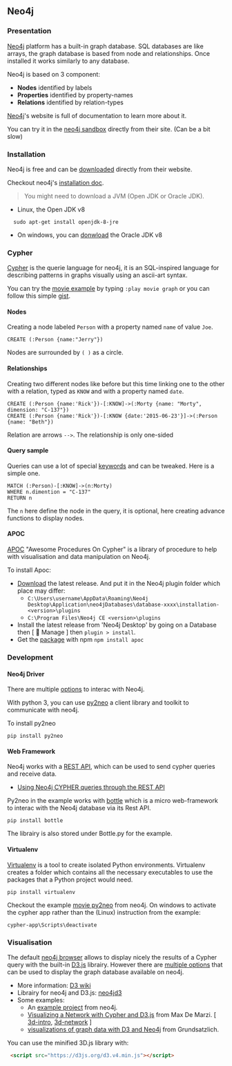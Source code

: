 ## Neo4j

### Presentation

[Neo4j](https://neo4j.com/product/?ref=home) platform has a built-in graph database. SQL databases are like arrays, the graph database is based from node and relationships. Once installed it works similarly to any database.

Neo4j is based on 3 component:

- **Nodes** identified by labels
- **Properties** identified by property-names
- **Relations** identified by relation-types

[Neo4j](https://neo4j.com/graphacademy/)'s website is full of documentation 
to learn more about it.

You can try it in the [neo4j sandbox](https://neo4j.com/sandbox-v2/#) directly from their site. (Can be a bit slow)

### Installation

Neo4j is free and can be [downloaded](https://neo4j.com/download/) directly from their website.

Checkout neo4j's [installation doc](http://neo4j.com/docs/operations-manual/current/installation/).

> You might need to download a JVM (Open JDK or Oracle JDK).

  - Linux, the Open JDK v8
  ```
    sudo apt-get install openjdk-8-jre
  ``` 
  - On windows, you can [donwload](http://www.oracle.com/technetwork/java/javase/downloads/jdk8-downloads-2133151.html) the Oracle JDK v8

### Cypher

[Cypher](https://neo4j.com/developer/cypher-query-language/) is the querie language for neo4j, it is an SQL-inspired language for describing patterns in graphs visually using an ascii-art syntax.

You can try the [movie example](https://neo4j.com/developer/movie-database/) by typing `:play movie graph` or you can follow this simple [gist](https://neo4j.com/developer//graphgist/34b3cf4c-da1e-4650-81e4-3a7107336ac9).

#### Nodes
Creating a node labeled `Person` with a property named `name` of value `Joe`. 

```cypher
CREATE (:Person {name:"Jerry"})
```
Nodes are surrounded by `( )` as a circle.

#### Relationships

Creating two different nodes like before but this time linking one to the other with a relation, typed as `KNOW` and with a property named `date`.

```cypher
CREATE (:Person {name:'Rick'})-[:KNOW]->(:Morty {name: "Morty", dimension: "C-137"})
CREATE (:Person {name:'Rick'})-[:KNOW {date:'2015-06-23'}]->(:Person {name: "Beth"})
```

Relation are arrows `-->`. The relationship is only one-sided

#### Query sample

Queries can use a lot of special [keywords](https://neo4j.com/docs/developer-manual/current/cypher/keyword-glossary/) and can be tweaked. Here is a simple one.

```cypher
MATCH (:Person)-[:KNOW]->(n:Morty)
WHERE n.dimention = "C-137" 
RETURN n
```

The `n` here define the node in the query, it is optional, here creating advance functions to display nodes.

#### APOC

[APOC](https://neo4j-contrib.github.io/neo4j-apoc-procedures/) "Awesome Procedures On Cypher" is a library of procedure to help with visualisation and data manipulation on Neo4j.

To install Apoc:

  - [Download](https://github.com/neo4j-contrib/neo4j-apoc-procedures) the latest release. And put it in the Neo4j plugin folder which place may differ:
  	- `C:\Users\username\AppData\Roaming\Neo4j Desktop\Application\neo4jDatabases\database-xxxx\installation-<version>\plugins`
  	- `C:\Program Files\Neo4j CE <version>\plugins`
  - Install the latest release from 'Neo4j Desktop' by going on a Database then [ :wrench: Manage ] then `plugin > install`.
  - Get the [package](https://www.npmjs.com/package/apoc) with npm `npm install apoc`

### Development

#### Neo4j Driver

There are multiple [options](https://neo4j.com/developer/language-guides/) to interac with Neo4j.

With python 3, you can use [py2neo](http://py2neo.org/v3/) a client library and toolkit to communicate with neo4j.

To install py2neo

    pip install py2neo
    
#### Web Framework

Neo4j works with a [REST API](https://neo4j.com/docs/rest-docs/current/), which can be used to send cypher queries and receive data.

- [Using Neo4j CYPHER queries through the REST API](https://www.grundsatzlich-it.nl/development/using-neo4j-cypher-queries-through-the-rest-api/)

Py2neo in the example works with [bottle](https://bottlepy.org/docs/dev/#) which is a micro web-framework to interac with the Neo4j database via its Rest API.

    pip install bottle
    
The librairy is also stored under Bottle.py for the example.

#### Virtualenv

[Virtualenv](http://docs.python-guide.org/en/latest/dev/virtualenvs/#lower-level-virtualenv) is a tool to create isolated Python environments. 
Virtualenv creates a folder which contains all the necessary executables to use the packages that a Python project would need.

    pip install virtualenv
    
Checkout the example [movie py2neo](https://github.com/neo4j-examples/movies-python-py2neo-3.0) from neo4j.
On windows to activate the cypher app rather than the (Linux) instruction from the example:

    cypher-app\Scripts\deactivate

### Visualisation

The default [neo4j browser](https://neo4j.com/developer/guide-neo4j-browser/) allows to display nicely the results of a Cypher query with the built-in [D3.js](https://d3js.org/) librairy.
However there are [multiple options](https://neo4j.com/developer/guide-data-visualization/) that can be used to display the graph database available on neo4j.

- More information: [D3 wiki](https://github.com/d3/d3/wiki)
- Librairy for neo4j and D3.js:  [neo4jd3](https://github.com/eisman/neo4jd3)
- Some examples:
  - An [example project](https://neo4j.com/developer/example-project/) from neo4j. 
  - [Visualizing a Network with Cypher and D3.js](https://maxdemarzi.com/2012/02/13/visualizing-a-network-with-cypher/) from Max De Marzi. [ [3d-intro](https://github.com/maxdemarzi/d3_js_intro), [3d-network](https://github.com/maxdemarzi/d3_js_network) ]
  - [visualizations of graph data with D3 and Neo4j](https://www.grundsatzlich-it.nl/development/creating-brilliant-visualizations-of-graph-data-with-d3-and-neo4j/) from Grundsatzlich.

You can use the minified 3D.js library with:
```html
 <script src="https://d3js.org/d3.v4.min.js"></script>
```